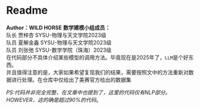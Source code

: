 # **Readme**  
**Author：WILD HORSE**
**数学建模小组成员：**  
队长 贾梓杏 SYSU-物理与天文学院2023级   
队员 夏解金鑫 SYSU-物理与天文学院2023级  
队员 刘张弛 SYSU-数学学院（珠海）2023级  
在代码部分不具体介绍某些模型的调用方法。毕竟现在是2025年了，`LLM`是个好东西。  
并且值得注意的是，大家如果希望复现我们的结果，需要按照文中的方法重新对数据进行处理。在仓库中仅给出了美赛官方给出的数据集

*PS:代码并非完全完整，在文章中也提到了，这里的代码仅有NLP部分。HOWEVER，这的确是超过90%的代码*。  
